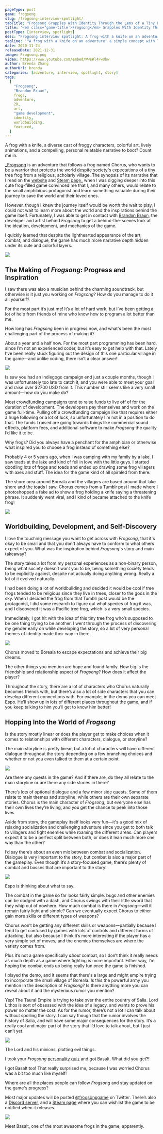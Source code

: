 ```yaml
---
pageType: post
game: frogsong
slug: /frogsong-interview-spotlight/
tabTitle: "Frogsong Grapples With Identity Through the Lens of a Tiny Frog"
title: "<em class='game-title'>Frogsong</em> Grapples With Identity Through the Lens of a Tiny Frog"
postType: [interview, spotlight]
desc: "Frogsong interview spotlight: A frog with a knife on an adventure: a simple concept with lively art. However, despite the lighthearted appearance, the game has narrative depth hidden under its cute and colorful layers."
tagline: '"A frog with a knife on an adventure: a simple concept with lively art. However, despite the lighthearted appearance, the game has narrative depth hidden under its cute and colorful layers."'
date: 2020-11-24
releaseDate: 2021-12-31
image: Frogsong.png
video: https://www.youtube.com/embed/WwsRl4FwUbw
author: Brenda Zhang
authorUrl: brenda
categories: [adventure, interview, spotlight, story]
tags:
  [
    "Frogsong",
    "Brandon Braun",
    frogs,
    adventure,
    2D,
    art,
    "game development",
    identity,
    worldbuilding,
    featured,
  ]
---
```


A frog with a knife, a diverse cast of froggy characters, colorful art, lively animations, and a compelling, personal relatable narrative to boot? Count me in.

[_Frogsong](https://frogsonggame.com/) is an adventure that follows a frog named Chorus, who wants to be a warrior that protects the world despite society's expectations of a tiny tree frog from a religious, scholarly village. The synopsis of its narrative that I read on the [website](https://frogsonggame.com/) and [Steam page_](https://store.steampowered.com/app/1281860/Frogsong/) when I was digging deeper into this cute frog-filled game convinced me that I, and many others, would relate to the small amphibious protagonist and learn something valuable during their journey to save the world and their loved ones.

However, though I knew the journey itself would be worth the wait to play, I could not wait to learn more about the world and the inspirations behind the game itself. Fortunately, I was able to get in contact with [Brandon Braun](https://twitter.com/Brodnork), the developer and artist behind _Frogsong_ to get a behind-the-scenes look at the ideation, development, and mechanics of the game.

I quickly learned that despite the lighthearted appearance of the art, combat, and dialogue, the game has much more narrative depth hidden under its cute and colorful layers.

![][image0]

## The Making of _Frogsong_: Progress and Inspiration

<span class="blue-q">I saw there was also a musician behind the charming soundtrack, but otherwise is it just you working on _Frogsong_? How do you manage to do it all yourself?</span>

For the most part it’s just me! It’s a lot of hard work, but I’ve been getting a lot of help from friends of mine who know how to program a lot better than me.

<span class="blue-q">How long has _Frogsong_ been in progress now, and what's been the most challenging part of the process of making it?</span>

About a year and a half now. For the most part programming has been hard, since I’m not an experienced coder, but it’s easy to get help with that. Lately I’ve been really stuck figuring out the design of this one particular village in the game—and unlike coding, there isn’t a clear answer!

![][image1]

<span class="blue-q">Is saw you had an Indiegogo campaign end just a couple months, though I was unfortunately too late to catch it, and you were able to meet your goal and raise over \$2700 USD from it. This number still seems like a very small amount—how do you make do?</span>

Most crowdfunding campaigns tend to raise funds to live off of for the duration of development. The developers pay themselves and work on the game full-time. Pulling off a crowdfunding campaign like that requires either a huge following or a lot of luck, so unfortunately I’m not in a position to do that. The funds I raised are going towards things like commercial sound effects, platform fees, and additional software to make _Frogsong_ the quality I’d like it to be.

<span class="blue-q">Why frogs? Did you always have a penchant for the amphibian or otherwise what inspired you to choose a frog instead of something else?</span>

Probably 4 or 5 years ago, when I was camping with my family by a lake, I saw toads at the lake and kind of fell in love with the little guys. I started doodling lots of frogs and toads and ended up drawing some frog villagers with axes and stuff. The idea for the game kind of all spiraled from there.

The shore area around Boreala and the villagers are based around that lake shore and the toads I saw. Chorus comes from a Tumblr post I made where I photoshopped a fake ad to show a frog holding a knife saying a threatening phrase. It suddenly went viral, and I kind of became attached to the knife frog!

![][image2]

## Worldbuilding, Development, and Self-Discovery

<span class="blue-q">I love the touching message you want to get across with _Frogsong_, that it's okay to be small and that you don't always have to conform to what others expect of you. What was the inspiration behind _Frogsong_'s story and main takeaway?</span>

The story takes a lot from my personal experiences as a non-binary person, being what society doesn’t want you to be, being something society tends to be explicitly against, despite not actually doing anything wrong. Really a lot of it evolved naturally.

I had been doing a lot of worldbuilding and decided it would be cool if tree frogs tended to be religious since they live in trees, closer to the gods in the sky. When I decided the frog from that Tumblr post would be the protagonist, I did some research to figure out what species of frog it was, and I discovered it was a Pacific tree frog, which is a very small species.

Immediately, I got hit with the idea of this tiny tree frog who’s supposed to be one thing trying to be another. I went through the process of discovering my gender early on while developing the story, so a lot of very personal themes of identity made their way in there.

![][image3]

<figcaption>Chorus moved to Boreala to escape expectations and achieve their big dreams.</figcaption>

<span class="blue-q">The other things you mention are hope and found family. How big is the friendship and relationship aspect of _Frogsong_? How does it affect the player?</span>

Throughout the story, there are a lot of characters who Chorus naturally becomes friends with, but there’s also a lot of side characters that you can develop different connections with. For example, in the demo you can meet Espo. He’ll show up in lots of different places throughout the game, and if you keep talking to him you’ll get to know him better!

## Hopping Into the World of _Frogsong_

<span class="blue-q">Is the story mostly linear or does the player get to make choices when it comes to relationships with different characters, dialogue, or storyline?</span>

The main storyline is pretty linear, but a lot of characters will have different dialogue throughout the story depending on a few branching choices and whether or not you even talked to them at a certain point.

![][image4]

<span class="blue-q">Are there any quests in the game? And if there are, do they all relate to the main storyline or are there any side stories in there?</span>

There’s lots of optional dialogue and a few minor side quests. Some of them relate to main themes and storyline, while others are their own separate stories. Chorus is the main character of _Frogsong_, but everyone else has their own lives they’re living, and you get the chance to peek into those lives.

<span class="blue-q">Aside from story, the gameplay itself looks very fun—it's a good mix of relaxing socialization and challenging adventure since you get to both talk to villagers and fight enemies while roaming the different areas. Can players expect it to be a perfect split between both, or does it lean much more one way than the other?</span>

I’d say there’s about an even mix between combat and socialization. Dialogue is very important to the story, but combat is also a major part of the gameplay. Even though it’s a story-focused game, there’s plenty of combat and bosses that are important to the story!

![][image5]

<figcaption>Espo is thinking about what to say.</figcaption>

<span class="blue-q">The combat in the game so far looks fairly simple: bugs and other enemies can be dodged with a dash, and Chorus swings with their little sword that they whip out of nowhere. How much combat is there in _Frogsong_—will it remain fairly light and simple? Can we eventually expect Chorus to either gain more skills or different types of weapons?</span>

Chorus won’t be getting any different skills or weapons—partially because I tend to get confused by games with lots of controls and different forms of attacking, but also because I think it’s more interesting if the player has a very simple set of moves, and the enemies themselves are where the variety comes from.

Plus it’s not a game specifically _about_ combat, so I don’t think it really needs as much depth as a game where fighting is more important. Either way, I’m hoping the combat ends up being really fun once the game is finished.

<span class="blue-q">I played the demo, and it seems that there's a large and might empire trying to incorporate the small village of Boreala. Is this the powerful army you mention in the description of _Frogsong_? Is there anything more you can reveal about it and the mysterious rumor you mention?</span>

Yep! The Taural Empire is trying to take over the entire country of Salia. Lord Lithos is sort of obsessed with the idea of a legacy, and wants to prove his power no matter the cost. As for the rumor, there’s not a lot I can talk about without spoiling the story. I can say though that the rumor involves the history of Salia, and will have some major consequences for the story. It’s a really cool and major part of the story that I’d love to talk about, but I just can’t yet.

![][image6]

<figcaption>The Lord and his minions, plotting evil things.</figcaption>

<span class="blue-q">I took your _Frogsong_ [personality quiz](https://uquiz.com/quiz/WbFLyy/which-frogsong-character-are-you) and got Basalt. What did you get?!</span>

I got Basalt too! That really surprised me, because I was worried Chorus was a bit too much like myself!

<span class="blue-q">Where are all the places people can follow _Frogsong_ and stay updated on the game's progress?</span>

Most major updates will be posted [@frogsonggame](https://twitter.com/frogsonggame) on Twitter. There’s also a [Discord server](https://discord.com/invite/3FBaEsV), and a [Steam page](https://store.steampowered.com/app/1281860/Frogsong/) where you can wishlist the game to be notified when it releases.

![][basalt]

<figcaption>Meet Basalt, one of the most awesome frogs in the game, apparently.</figcaption>

[image0]: ../../..../../../images/post/frogsong/Frogsong0.png
[image1]: ../../../images/post/frogsong/Frogsong1.png
[image2]: ../../../images/post/frogsong/Frogsong2.png
[image3]: ../../../images/post/frogsong/Frogsong3.png
[image4]: ../../../images/post/frogsong/Frogsong4.png
[image5]: ../../../images/post/frogsong/Frogsong5.png
[image6]: ../../../images/post/frogsong/Frogsong6.png
[basalt]: ../../../images/post/frogsong/basalt.jpg
